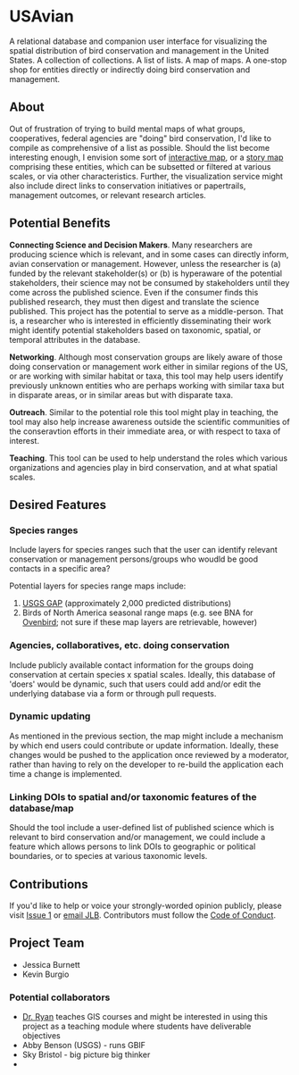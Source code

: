 # USAvian
A relational database and companion user interface for visualizing the spatial distribution of bird conservation and management in the United States. A collection of collections. A list of lists. A map of maps. A one-stop shop for entities directly or indirectly doing bird conservation and management.


## About
Out of frustration of trying to build mental maps of what groups, cooperatives, federal agencies are "doing" bird conservation, I'd like to compile as comprehensive of a list as possible. Should the list become interesting enough, I envision some sort of [interactive map](https://maphub.net/), or a [story map](https://lccnetwork.org/resource/lcc-network-story-map) comprising these entities, which can be subsetted or filtered at various scales, or via other characteristics. Further, the visualization service might also include direct links to conservation initiatives or papertrails, management outcomes, or relevant research articles. 

## Potential Benefits
__Connecting Science and Decision Makers__. Many researchers are producing science which is relevant, and in some cases can directly inform, avian conservation or management. However, unless the researcher is (a) funded by the relevant stakeholder(s) or (b) is hyperaware of the potential stakeholders, their science may not be consumed by stakeholders until they come across the published science. Even if the consumer finds this published research, they must then digest and translate the science published. This project has the potential to serve as a middle-person. That is, a researcher who is interested in efficiently disseminating their work might identify potential stakeholders based on taxonomic, spatial, or temporal attributes in the database. 

__Networking__. Although most conservation groups are likely aware of those doing conservation or management work either in similar regions of the US, or are working with similar habitat or taxa, this tool may help users identify previously unknown entities who are perhaps working with similar taxa but in disparate areas, or in similar areas but with disparate taxa. 

__Outreach__. Similar to the potential role this tool might play in teaching, the tool may also help increase awareness outside the scientific communities of the conseravtion efforts in their immediate area, or with respect to taxa of interest. 

__Teaching__. This tool can be used to help understand the roles which various organizations and agencies play in bird conservation, and at what spatial scales. 


## Desired Features
### Species ranges
Include layers for species ranges such that the user can identify relevant conservation or management persons/groups who woudld be good contacts in a specific area? 

Potential layers for species range maps include: 
1. [USGS GAP](https://www.usgs.gov/core-science-systems/science-analytics-and-synthesis/gap/science/species) (approximately 2,000 predicted distributions)
1. Birds of North America seasonal range maps (e.g. see BNA for [Ovenbird](https://www.allaboutbirds.org/guide/Ovenbird/maps-range); not sure if these map layers are retrievable, however)

### Agencies, collaboratives, etc. doing conservation
Include publicly available contact information for the groups doing conservation at certain species x spatial scales. Ideally, this database of 'doers' would be dynamic, such that users could add and/or edit the underlying database via a form or through pull requests. 

### Dynamic updating
As mentioned in the previous section, the map might include a mechanism by which end users could contribute or update information. Ideally, these changes would be pushed to the application once reviewed by a moderator, rather than having to rely on the developer to re-build the application each time a change is implemented. 

### Linking DOIs to spatial and/or taxonomic features of the database/map
Should the tool include a user-defined list of published science which is relevant to bird conservation and/or management, we could include a feature which allows persons to link DOIs to geographic or political boundaries, or to species at various taxonomic levels.  


## Contributions
If you'd like to help or voice your strongly-worded opinion publicly, please visit [Issue 1](https://github.com/TrashBirdEcology/USAvian/issues/1) or [email JLB](mailto:jessicaleighburnett@gmail.com). Contributors must follow the [Code of Conduct](CODE_OF_CONDUCT.md).

## Project Team
- Jessica Burnett
- Kevin Burgio


### Potential collaborators
- [Dr. Ryan](http://www.sadieryan.net/) teaches GIS courses and might be interested in using this project as a teaching module where students have deliverable objectives
- Abby Benson (USGS) - runs GBIF
- Sky Bristol - big picture big thinker 
- 

